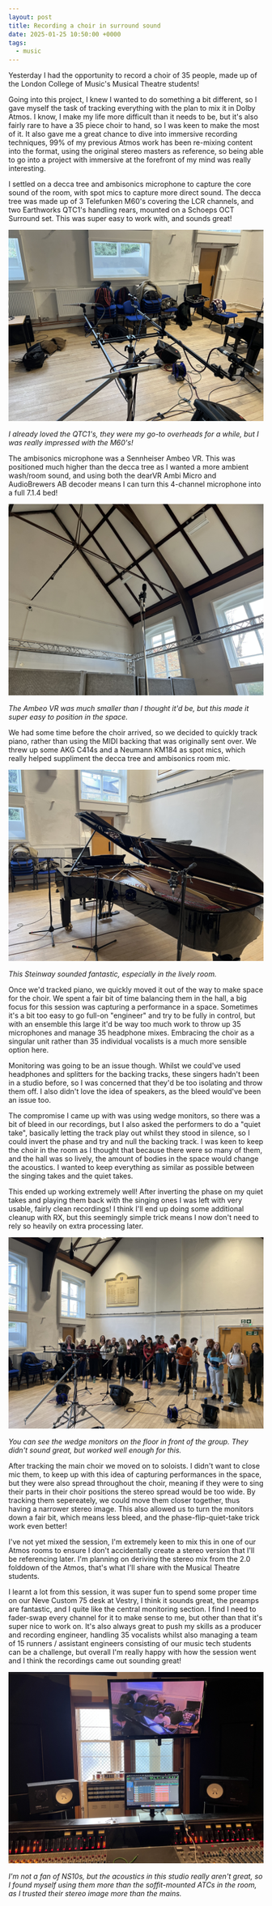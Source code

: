 ```yaml
---
layout: post
title: Recording a choir in surround sound
date: 2025-01-25 10:50:00 +0000
tags: 
  - music
---
```


Yesterday I had the opportunity to record a choir of 35 people, made up of the London College of Music's Musical Theatre students!

Going into this project, I knew I wanted to do something a bit different, so I gave myself the task of tracking everything with the plan to mix it in Dolby Atmos. I know, I make my life more difficult than it needs to be, but it's also fairly rare to have a 35 piece choir to hand, so I was keen to make the most of it. It also gave me a great chance to dive into immersive recording techniques, 99% of my previous Atmos work has been re-mixing content into the format, using the original stereo masters as reference, so being able to go into a project with immersive at the forefront of my mind was really interesting.

I settled on a decca tree and ambisonics microphone to capture the core sound of the room, with spot mics to capture more direct sound. The decca tree was made up of 3 Telefunken M60's covering the LCR channels, and two Earthworks QTC1's handling rears, mounted on a Schoeps OCT Surround set. This was super easy to work with, and sounds great!

<div>
    <img src="../assets/posts/choir-recording/decca.jpeg" class="rounded" alt="5 microphones mounted to a decca tree stand.">
</div>

<p class="text-muted"><i>I already loved the QTC1's, they were my go-to overheads for a while, but I was really impressed with the M60's!</i></p>

The ambisonics microphone was a Sennheiser Ambeo VR. This was positioned much higher than the decca tree as I wanted a more ambient wash/room sound, and using both the dearVR Ambi Micro and AudioBrewers AB decoder means I can turn this 4-channel microphone into a full 7.1.4 bed!

<div>
    <img src="../assets/posts/choir-recording/ambi.jpeg" class="rounded" alt="An ambisonics microphone mounted high up into the room.">
</div>

<p class="text-muted"><i>The Ambeo VR was much smaller than I thought it'd be, but this made it super easy to position in the space.</i></p>

We had some time before the choir arrived, so we decided to quickly track piano, rather than using the MIDI backing that was originally sent over. We threw up some AKG C414s and a Neumann KM184 as spot mics, which really helped suppliment the decca tree and ambisonics room mic.

<div>
    <img src="../assets/posts/choir-recording/pno.jpeg" class="rounded" alt="A grand piano, with multiple microphones positioned around it.">
</div>

<p class="text-muted"><i>This Steinway sounded fantastic, especially in the lively room.</i></p>

Once we'd tracked piano, we quickly moved it out of the way to make space for the choir. We spent a fair bit of time balancing them in the hall, a big focus for this session was capturing a performance in a space. Sometimes it's a bit too easy to go full-on "engineer" and try to be fully in control, but with an ensemble this large it'd be way too much work to throw up 35 microphones and manage 35 headphone mixes. Embracing the choir as a singular unit rather than 35 individual vocalists is a much more sensible option here.

Monitoring was going to be an issue though. Whilst we could've used headphones and splitters for the backing tracks, these singers hadn't been in a studio before, so I was concerned that they'd be too isolating and throw them off. I also didn't love the idea of speakers, as the bleed would've been an issue too. 

The compromise I came up with was using wedge monitors, so there was a bit of bleed in our recordings, but I also asked the performers to do a "quiet take", basically letting the track play out whilst they stood in silence, so I could invert the phase and try and null the backing track. I was keen to keep the choir in the room as I thought that because there were so many of them, and the hall was so lively,  the amount of bodies in the space would change the acoustics. I wanted to keep everything as similar as possible between the singing takes and the quiet takes.

This ended up working extremely well! After inverting the phase on my quiet takes and playing them back with the singing ones I was left with very usable, fairly clean recordings! I think I'll end up doing some additional cleanup with RX, but this seemingly simple trick means I now don't need to rely so heavily on extra processing later.

<div>
    <img src="../assets/posts/choir-recording/choir.jpeg" class="rounded" alt="A choir stood in front of wedge monitors and microphones. ">
</div>

<p class="text-muted"><i>You can see the wedge monitors on the floor in front of the group. They didn't sound great, but worked well enough for this.</i></p>

After tracking the main choir we moved on to soloists. I didn't want to close mic them, to keep up with this idea of capturing performances in the space, but they were also spread throughout the choir, meaning if they were to sing their parts in their choir positions the stereo spread would be too wide. By tracking them sepereately, we could move them closer together, thus having a narrower stereo image. This also allowed us to turn the monitors down a fair bit, which means less bleed, and the phase-flip-quiet-take trick work even better!

I've not yet mixed the session, I'm extremely keen to mix this in one of our Atmos rooms to ensure I don't accidentally create a stereo version that I'll be referencing later. I'm planning on deriving the stereo mix from the 2.0 folddown of the Atmos, that's what I'll share with the Musical Theatre students.

I learnt a lot from this session, it was super fun to spend some proper time on our Neve Custom 75 desk at Vestry, I think it sounds great, the preamps are fantastic, and I quite like the central monitoring section. I find I need to fader-swap every channel for it to make sense to me, but other than that it's super nice to work on. It's also always great to push my skills as a producer and recording engineer, handling 35 vocalists whilst also managing a team of 15 runners / assistant engineers consisting of our music tech students can be a challenge, but overall I'm really happy with how the session went and I think the recordings came out sounding great!

<div>
    <img src="../assets/posts/choir-recording/controlroom.jpeg" class="rounded" alt="A Neve Custom 75 mixing console, NS10 speakers and Pro Tools running in the background. A TV screen mounted above the console shows a video feed of a pianist.">
</div>

<p class="text-muted"><i>I'm not a fan of NS10s, but the acoustics in this studio really aren't great, so I found myself using them more than the soffit-mounted ATCs in the room, as I trusted their stereo image more than the mains.</i></p>